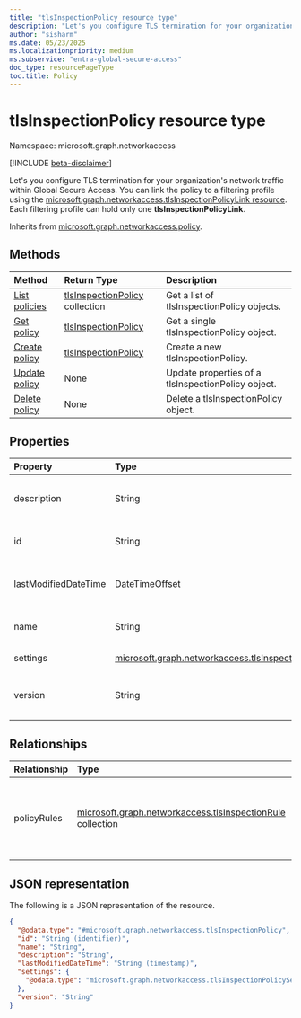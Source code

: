 ```yaml
---
title: "tlsInspectionPolicy resource type"
description: "Let's you configure TLS termination for your organization's network traffic within Global Secure Access."
author: "sisharm"
ms.date: 05/23/2025
ms.localizationpriority: medium
ms.subservice: "entra-global-secure-access"
doc_type: resourcePageType
toc.title: Policy
---
```


# tlsInspectionPolicy resource type

Namespace: microsoft.graph.networkaccess

[!INCLUDE [beta-disclaimer](../../includes/beta-disclaimer.md)]

Let's you configure TLS termination for your organization's network traffic within Global Secure Access. You can link the policy to a filtering profile using the [microsoft.graph.networkaccess.tlsInspectionPolicyLink resource](../resources/networkaccess-tlsInspectionPolicyLink.md). Each filtering profile can hold only one **tlsInspectionPolicyLink**.


Inherits from [microsoft.graph.networkaccess.policy](../resources/networkaccess-policy.md).


## Methods

|Method|Return Type|Description|
|:---|:---|:---|
|[List policies](../api/networkaccess-networkaccessroot-list-tlsinspectionpolicies.md)|[tlsInspectionPolicy](networkaccess-tlsinspectionpolicy.md) collection|Get a list of tlsInspectionPolicy objects.|
|[Get policy](../api/networkaccess-tlsinspectionpolicy-get.md)|[tlsInspectionPolicy](networkaccess-tlsinspectionpolicy.md)|Get a single tlsInspectionPolicy object.|
|[Create policy](../api/networkaccess-networkaccessroot-post-tlsinspectionpolicies.md)|[tlsInspectionPolicy](networkaccess-tlsinspectionpolicy.md)|Create a new tlsInspectionPolicy.|
|[Update policy](../api/networkaccess-tlsinspectionpolicy-update.md)|None|Update properties of a tlsInspectionPolicy object.|
|[Delete policy](../api/networkaccess-tlsinspectionpolicy-delete.md)|None|Delete a tlsInspectionPolicy object.|

## Properties

|Property|Type|Description|
|:---|:---|:---|
|description|String|Optional description of the policy. Inherited from [microsoft.graph.networkaccess.policy](../resources/networkaccess-policy.md). Supports `$filter` (`eq`, `ne`, `startsWith`)|
|id|String|The unique identifier for the policy. Read-only. Inherited from [microsoft.graph.networkaccess.policy](../resources/networkaccess-policy.md).|
|lastModifiedDateTime|DateTimeOffset|The timestamp of when the policy was last modified. Supports `$filter` (`eq`, `ne`, `not`, `ge`, `le`, `in`) and `$orderby`. Read-only.|
|name|String|The display name of the policy. Inherited from [microsoft.graph.networkaccess.policy](../resources/networkaccess-policy.md).|
|settings|[microsoft.graph.networkaccess.tlsInspectionPolicySettings](networkaccess-tlsinspectionpolicysettings.md)|Settings that configure the default behavior of the policy.|
|version|String|Version number of the policy. Supports `$filter` (`eq`, `ne`, `startsWith`). Read-only. Inherited from [microsoft.graph.networkaccess.policy](../resources/networkaccess-policy.md).|

## Relationships

|Relationship|Type|Description|
|:---|:---|:---|
|policyRules|[microsoft.graph.networkaccess.tlsInspectionRule](networkaccess-tlsinspectionrule.md) collection|Collection of rules that define the specific matching conditions and desired actions for TLS inspection. Must contain rules of type `tlsInspectionRule` only. Inherited from Inherited from [microsoft.graph.networkaccess.policy](../resources/networkaccess-policy.md). |

## JSON representation

The following is a JSON representation of the resource.

<!-- {
  "blockType": "resource",
  "keyProperty": "id",
  "@odata.type": "microsoft.graph.networkaccess.tlsInspectionPolicy"
}
-->

``` json
{
  "@odata.type": "#microsoft.graph.networkaccess.tlsInspectionPolicy",
  "id": "String (identifier)",
  "name": "String",
  "description": "String",
  "lastModifiedDateTime": "String (timestamp)",
  "settings": {
    "@odata.type": "microsoft.graph.networkaccess.tlsInspectionPolicySettings"
  },
  "version": "String"
}
```

